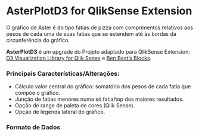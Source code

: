 # AsterPlotD3 for QlikSense Extension
O gráfico de Aster é do tipo fatias de pizza com comprimentos relativos aos pesos de cada uma de suas fatias que se estendem até às bordas da circunferência do gráfico.

**AsterPlotD3** é um upgrade do Projeto adaptado para QlikSense Extension: [D3 Visualization Library for Qlik Sense](https://github.com/skokenes/Qlik-Sense-D3-Visualization-Library) e [Ben Best’s Blocks](http://bl.ocks.org/bbest/2de0e25d4840c68f2db1).

### Principais Características/Alterações:
- Cálculo valor central do gráfico: somatório dos pesos de cada fatia que compõe o gráfico.
- Junção de fatias menores numa só fatia/top dos maiores resultados.
- Opção de range de paleta de cores (Qlik Sense).
- Opção de legenda lateral do gráfico.

### Formato de Dados
